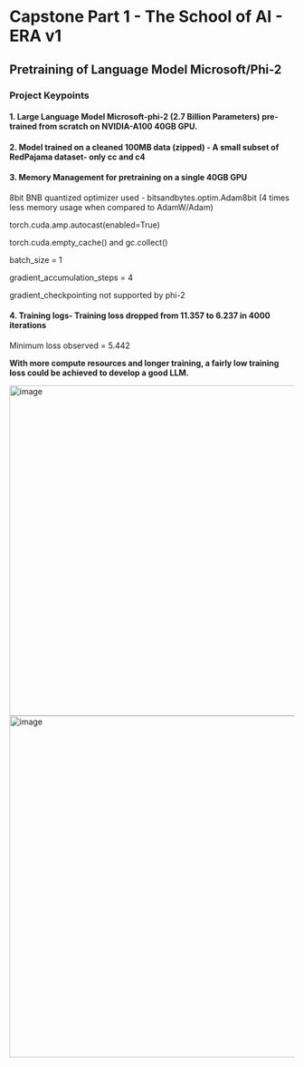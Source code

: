 # Capstone Part 1 - The School of AI - ERA v1 

## Pretraining of Language Model Microsoft/Phi-2

### Project Keypoints

#### 1. Large Language Model Microsoft-phi-2 (2.7 Billion Parameters) pre-trained from scratch on NVIDIA-A100 40GB GPU.

#### 2. Model trained on a cleaned 100MB data (zipped) - A small subset of RedPajama dataset- only cc and c4

#### 3. Memory Management for pretraining on a single 40GB GPU

8bit BNB quantized optimizer used - bitsandbytes.optim.Adam8bit (4 times less memory usage when compared to AdamW/Adam)

torch.cuda.amp.autocast(enabled=True)

torch.cuda.empty_cache() and gc.collect()

batch_size = 1

gradient_accumulation_steps = 4

gradient_checkpointing not supported by phi-2

#### 4. Training logs- Training loss dropped from 11.357 to 6.237 in 4000 iterations

Minimum loss observed = 5.442

**With more compute resources and longer training, a fairly low training loss could be achieved to develop a good LLM.**

<img width="583" alt="image" src="https://github.com/RashiTech/ERA-V1/assets/90626052/234eedd0-57b4-40f1-ba73-768e062a779f">

<img width="603" alt="image" src="https://github.com/RashiTech/ERA-V1/assets/90626052/501e3178-a999-4470-90af-a4c69833b2c7">


